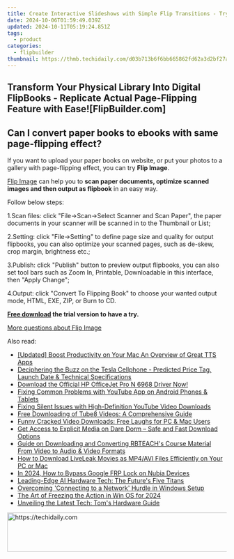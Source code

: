 ```yaml
---
title: Create Interactive Slideshows with Simple Flip Transitions - Try FlipBuilder.com!
date: 2024-10-06T01:59:49.039Z
updated: 2024-10-11T05:19:24.851Z
tags:
  - product
categories:
  - flipbuilder
thumbnail: https://thmb.techidaily.com/d03b713b6f6bb665862fd62a3d2bf27a022b75c767766bbee971744ee132695c.jpg
---
```


## Transform Your Physical Library Into Digital FlipBooks - Replicate Actual Page-Flipping Feature with Ease![FlipBuilder.com]

## Can I convert paper books to ebooks with same page-flipping effect?

If you want to upload your paper books on website, or put your photos to a gallery with page-flipping effect, you can try **Flip Image**. 

[Flip Image](https://tools.techidaily.com/flipbuilder/products/) can help you to **scan paper documents, optimize scanned images and then output as flipbook** in an easy way.

Follow below steps:

1.Scan files: click "File->Scan->Select Scanner and Scan Paper", the paper documents in your scanner will be scanned in to the Thumbnail or List;

2.Setting: click "File->Setting" to define page size and quality for output flipbooks, you can also optimize your scanned pages, such as de-skew, crop margin, brightness etc.;

3.Publish: click "Publish" button to preview output flipbooks, you can also set tool bars such as Zoom In, Printable, Downloadable in this interface, then "Apply Change";

4.Output: click "Convert To Flipping Book" to choose your wanted output mode, HTML, EXE, ZIP, or Burn to CD.

**[Free download](https://tools.techidaily.com/flipbuilder/products/) the trial version to have a try.** 

[More questions about Flip Image](https://tools.techidaily.com/flipbuilder/products/)

<ins class="adsbygoogle"
     style="display:block"
     data-ad-format="autorelaxed"
     data-ad-client="ca-pub-7571918770474297"
     data-ad-slot="1223367746"></ins>

<ins class="adsbygoogle"
     style="display:block"
     data-ad-client="ca-pub-7571918770474297"
     data-ad-slot="8358498916"
     data-ad-format="auto"
     data-full-width-responsive="true"></ins>

<span class="atpl-alsoreadstyle">Also read:</span>
<div><ul>
<li><a href="https://extra-information.techidaily.com/updated-boost-productivity-on-your-mac-an-overview-of-great-tts-apps/"><u>[Updated] Boost Productivity on Your Mac An Overview of Great TTS Apps</u></a></li>
<li><a href="https://tech-renaissance.techidaily.com/deciphering-the-buzz-on-the-tesla-cellphone-predicted-price-tag-launch-date-and-technical-specifications/"><u>Deciphering the Buzz on the Tesla Cellphone - Predicted Price Tag, Launch Date & Technical Specifications</u></a></li>
<li><a href="https://win-dash.techidaily.com/download-the-official-hp-officejet-pro-n-6968-driver-now/"><u>Download the Official HP OfficeJet Pro N 6968 Driver Now!</u></a></li>
<li><a href="https://win-fantastic.techidaily.com/fixing-common-problems-with-youtube-app-on-android-phones-and-tablets/"><u>Fixing Common Problems with YouTube App on Android Phones & Tablets</u></a></li>
<li><a href="https://win-fantastic.techidaily.com/fixing-silent-issues-with-high-definition-youtube-video-downloads/"><u>Fixing Silent Issues with High-Definition YouTube Video Downloads</u></a></li>
<li><a href="https://win-fantastic.techidaily.com/free-downloading-of-tube8-videos-a-comprehensive-guide/"><u>Free Downloading of Tube8 Videos: A Comprehensive Guide</u></a></li>
<li><a href="https://win-fantastic.techidaily.com/funny-cracked-video-downloads-free-laughs-for-pc-and-mac-users/"><u>Funny Cracked Video Downloads: Free Laughs for PC & Mac Users</u></a></li>
<li><a href="https://win-fantastic.techidaily.com/get-access-to-explicit-media-on-dare-dorm-safe-and-fast-download-options/"><u>Get Access to Explicit Media on Dare Dorm – Safe and Fast Download Options</u></a></li>
<li><a href="https://win-fantastic.techidaily.com/guide-on-downloading-and-converting-rbteachs-course-material-from-video-to-audio-and-video-formats/"><u>Guide on Downloading and Converting RBTEACH's Course Material From Video to Audio & Video Formats</u></a></li>
<li><a href="https://win-fantastic.techidaily.com/how-to-download-liveleak-movies-as-mp4avi-files-efficiently-on-your-pc-or-mac/"><u>How to Download LiveLeak Movies as MP4/AVI Files Efficiently on Your PC or Mac</u></a></li>
<li><a href="https://bypass-frp.techidaily.com/in-2024-how-to-bypass-google-frp-lock-on-nubia-devices-by-drfone-android/"><u>In 2024, How to Bypass Google FRP Lock on Nubia Devices</u></a></li>
<li><a href="https://tech-hub.techidaily.com/leading-edge-ai-hardware-tech-the-futures-five-titans/"><u>Leading-Edge AI Hardware Tech: The Future's Five Titans</u></a></li>
<li><a href="https://vp-tips.techidaily.com/overcoming-connecting-to-a-network-hurdle-in-windows-setup/"><u>Overcoming 'Connecting to a Network' Hurdle in Windows Setup</u></a></li>
<li><a href="https://screen-sharing-recording.techidaily.com/the-art-of-freezing-the-action-in-win-os-for-2024/"><u>The Art of Freezing the Action in Win OS for 2024</u></a></li>
<li><a href="https://hardware-reviews.techidaily.com/unveiling-the-latest-tech-toms-hardware-guide/"><u>Unveiling the Latest Tech: Tom's Hardware Guide</u></a></li>
</ul></div>

<!-- affiliate ads begin -->
<a href="https://appsumo.8odi.net/c/5597632/2144277/7443" target="_top" id="2144277">
  <img src="//a.impactradius-go.com/display-ad/7443-2144277" border="0" alt="https://techidaily.com" width="600" height="90"/>
</a>
<img height="0" width="0" src="https://appsumo.8odi.net/i/5597632/2144277/7443" style="position:absolute;visibility:hidden;" border="0" />
<!-- affiliate ads end -->

